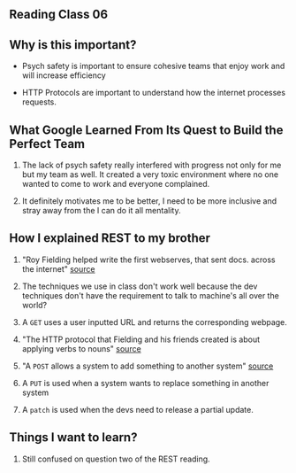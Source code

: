 ## Reading Class 06

## Why is this important?

- Psych safety is important to ensure cohesive teams that enjoy work and will increase efficiency

- HTTP Protocols are important to understand how the internet processes requests.

## What Google Learned From Its Quest to Build the Perfect Team

1. The lack of psych safety really interfered with progress not only for me but my team as well.  It created a very toxic environment where no one wanted to come to work and everyone complained.

2. It definitely motivates me to be better, I need to be more inclusive and stray away from the I can do it all mentality.

## How I explained REST to my brother

1. "Roy Fielding helped write the first webserves, that sent docs. across the internet" [source](https://gist.github.com/brookr/5977550)

2. The techniques we use in class don't work well because the dev techniques don't have the requirement to talk to machine's all over the world?

3. A `GET` uses a user inputted URL and returns the corresponding webpage.

4. "The HTTP protocol that Fielding and his friends created is about applying verbs to nouns" [source](https://gist.github.com/brookr/5977550)

5. "A `POST` allows a system to add something to another system" [source](https://gist.github.com/brookr/5977550)

5. A `PUT` is used when a system wants to replace something in another system

6. A `patch` is used when the devs need to release a partial update.

## Things I want to learn?

1. Still confused on question two of the REST reading.